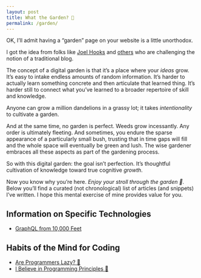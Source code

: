 ```yaml
---
layout: post
title: What the Garden? 🌿
permalink: /garden/
---
```

OK, I’ll admit having a “garden” page on your website is a little unorthodox.

I got the idea from folks like [Joel Hooks](https://joelhooks.com/digital-garden) and [others](https://tomcritchlow.com/2018/10/10/of-gardens-and-wikis/) who are challenging the notion of a traditional blog.

The concept of a digital garden is that it’s a place where your *ideas* grow. It’s easy to intake endless amounts of random information. It’s harder to actually learn something concrete and then articulate that learned thing. It’s harder still to connect what you’ve learned to a broader repertoire of skill and knowledge.

Anyone can grow a million dandelions in a grassy lot; it takes *intentionality* to cultivate a garden.

And at the same time, no garden is perfect. Weeds grow incessantly. Any order is ultimately fleeting. And sometimes, you endure the sparse appearance of a particularly small bush, trusting that in time gaps will fill and the whole space will eventually be green and lush. The wise gardener embraces all these aspects as part of the gardening process.

So with this digital garden: the goal isn’t perfection. It’s thoughtful cultivation of knowledge toward true cognitive *growth*.

Now you know why you’re here. *Enjoy your stroll through the garden 🌿.* Below you’ll find a curated (not chronological) list of articles (and snippets) I’ve written. I hope this mental exercise of mine provides value for you.
## Information on Specific Technologies
* [GraphQL from 10,000 Feet](https://www.meka.la/garden/graphql-10000ft)
## Habits of the Mind for Coding
* [Are Programmers Lazy? 🧐](https://www.meka.la/garden/are-programmers-lazy)
* [I Believe in Programming Principles 🧠](https://www.meka.la/garden/programming-principles-language-skills)